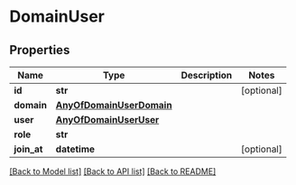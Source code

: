 # DomainUser

## Properties
Name | Type | Description | Notes
------------ | ------------- | ------------- | -------------
**id** | **str** |  | [optional] 
**domain** | [**AnyOfDomainUserDomain**](AnyOfDomainUserDomain.md) |  | 
**user** | [**AnyOfDomainUserUser**](AnyOfDomainUserUser.md) |  | 
**role** | **str** |  | 
**join_at** | **datetime** |  | [optional] 

[[Back to Model list]](../README.md#documentation-for-models) [[Back to API list]](../README.md#documentation-for-api-endpoints) [[Back to README]](../README.md)

